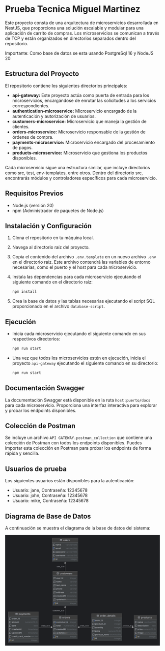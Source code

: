 # Prueba Tecnica Miguel Martinez

Este proyecto consta de una arquitectura de microservicios desarrollada en NestJS, que proporciona una solución escalable y modular para una aplicación de carrito de compras. Los microservicios se comunican a través de TCP y están organizados en directorios separados dentro del repositorio.

Importante: Como base de datos se esta usando PostgreSql 16 y NodeJS 20 

## Estructura del Proyecto

El repositorio contiene los siguientes directorios principales:

- **api-gateway:** Este proyecto actúa como puerta de entrada para los microservicios, encargándose de enrutar las solicitudes a los servicios correspondientes.
- **authentication-microservice:** Microservicio encargado de la autenticación y autorización de usuarios.
- **customers-microservice:** Microservicio que maneja la gestión de clientes.
- **orders-microservice:** Microservicio responsable de la gestión de órdenes de compra.
- **payments-microservice:** Microservicio encargado del procesamiento de pagos.
- **products-microservice:** Microservicio que gestiona los productos disponibles.

Cada microservicio sigue una estructura similar, que incluye directorios como src, test, env-templates, entre otros. Dentro del directorio src, encontrarás módulos y controladores específicos para cada microservicio.

## Requisitos Previos

- Node.js (versión 20)
- npm (Administrador de paquetes de Node.js)

## Instalación y Configuración

1. Clona el repositorio en tu máquina local.
2. Navega al directorio raíz del proyecto.
3. Copia el contenido del archivo `.env.template` en un nuevo archivo `.env` en el directorio raíz. Este archivo contendrá las variables de entorno necesarias, como el puerto y el host para cada microservicio.
4. Instala las dependencias para cada microservicio ejecutando el siguiente comando en el directorio raíz:

    ```bash
    npm install
    ```

5. Crea la base de datos y las tablas necesarias ejecutando el script SQL proporcionado en el archivo `database-script`.

## Ejecución

- Inicia cada microservicio ejecutando el siguiente comando en sus respectivos directorios:

    ```bash
    npm run start
    ```

- Una vez que todos los microservicios estén en ejecución, inicia el proyecto `api-gateway` ejecutando el siguiente comando en su directorio:

    ```bash
    npm run start
    ```

## Documentación Swagger

La documentación Swagger está disponible en la ruta `host:puerto/docs` para cada microservicio. Proporciona una interfaz interactiva para explorar y probar los endpoints disponibles.

## Colección de Postman

Se incluye un archivo `API GATEWAY.postman_collection` que contiene una colección de Postman con todos los endpoints disponibles. Puedes importar esta colección en Postman para probar los endpoints de forma rápida y sencilla.

## Usuarios de prueba

Los siguientes usuarios están disponibles para la autenticación:

- Usuario: jane, Contraseña: 12345678
- Usuario: john, Contraseña: 12345678
- Usuario: mike, Contraseña: 12345678

## Diagrama de Base de Datos

A continuación se muestra el diagrama de la base de datos del sistema:

![Diagrama de Base de Datos](diagram_database.png)
